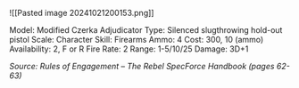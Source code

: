 ![[Pasted image 20241021200153.png]]

Model: Modified Czerka Adjudicator
Type: Silenced slugthrowing hold-out pistol
Scale: Character
Skill: Firearms
Ammo: 4
Cost: 300, 10 (ammo)
Availability: 2, F or R
Fire Rate: 2
Range: 1-5/10/25
Damage: 3D+1

*Source: Rules of Engagement – The Rebel SpecForce Handbook (pages 62-63)*